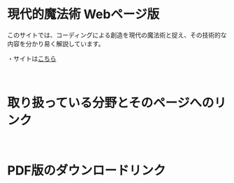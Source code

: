 <!DOCTYPE html>
<html>
  <body>
    <h1>現代的魔法術 Webページ版</h1>
    <p>このサイトでは、コーディングによる創造を現代の魔法術と捉え、その技術的な内容を分かり易く解説しています。</p>
    <p>・サイトは<a href="https://yuito723.github.io/modernmagic_web/">こちら</a><p>
    <br>
    <h1>取り扱っている分野とそのページへのリンク</h1>
    <br>
    <h1>PDF版のダウンロードリンク</h1>
  </body>
</html>

